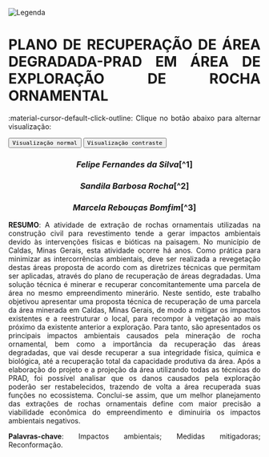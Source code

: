 
![Legenda](../imagens/capitulo.png)


# **PLANO DE RECUPERAÇÃO DE ÁREA DEGRADADA-PRAD EM ÁREA DE EXPLORAÇÃO DE ROCHA ORNAMENTAL**

:material-cursor-default-click-outline: Clique no botão abaixo para alternar visualização:

<div class="tx-switch">
  <button data-md-color-scheme="default"><code>Visualização normal</code></button>
  <button data-md-color-scheme="slate"><code>Visualização contraste</code></button>
</div>

<script>
  var buttons = document.querySelectorAll("button[data-md-color-scheme]")
  buttons.forEach(function(button) {
    button.addEventListener("click", function() {
      var attr = this.getAttribute("data-md-color-scheme")
      document.body.setAttribute("data-md-color-scheme", attr)
      var name = document.querySelector("#__code_0 code span:nth-child(7)")
      name.textContent = attr
    })
  })
</script>

<style>
body {text-align: justify}
div.a {
  text-indent: 50px;
}
p.recuo {
  padding-left: 130px;
  font-size: small;
  text-align: justify;
}
</style>

<center><h3><em>Felipe Fernandes da Silva</em>[^1]</h3></center>

<center><h3><em>Sandila Barbosa Rocha</em>[^2]</h3></center>

<center><h3><em>Marcela Rebouças Bomfim</em>[^3]</h3></center>



[^1]: Universidade Federal do Recôncavo da Bahia. e-mail: elipe@redgraniti.com.br.

[^2]: Universidade Federal do Recôncavo da Bahia. e-mail: sandilabarbosa@gmail.com.

[^3]: Universidade Federal do Recôncavo da Bahia. e-mail: reboucas.marcela@ufrb.edu.br.


**RESUMO**: A atividade de extração de rochas ornamentais
utilizadas na construção civil para revestimento tende a gerar impactos
ambientais devido às intervenções físicas e bióticas na paisagem. No
município de Caldas, Minas Gerais, esta atividade ocorre há anos. Como
prática para minimizar as intercorrências ambientais, deve ser realizada
a revegetação destas áreas proposta de acordo com as diretrizes técnicas
que permitam ser aplicadas, através do plano de recuperação de áreas
degradadas. Uma solução técnica é minerar e recuperar concomitantemente
uma parcela de área no mesmo empreendimento minerário. Neste sentido,
este trabalho objetivou apresentar uma proposta técnica de recuperação
de uma parcela da área minerada em Caldas, Minas Gerais, de modo a
mitigar os impactos existentes e a reestruturar o local, para recompor à
vegetação ao mais próximo da existente anterior a exploração. Para
tanto, são apresentados os principais impactos ambientais causados pela
mineração de rocha ornamental, bem como a importância da recuperação das
áreas degradadas, que vai desde recuperar a sua integridade física,
química e biológica, até a recuperação total da capacidade produtiva da
área. Após a elaboração do projeto e a projeção da área utilizando todas
as técnicas do PRAD, foi possível analisar que os danos causados pela
exploração poderão ser restabelecidos, trazendo de volta a área
recuperada suas funções no ecossistema. Conclui-se assim, que um melhor
planejamento das extrações de rochas ornamentais define com maior
precisão a viabilidade econômica do empreendimento e diminuiria os
impactos ambientais
negativos.


**Palavras-chave**: Impactos ambientais; Medidas mitigadoras;
Reconformação.

